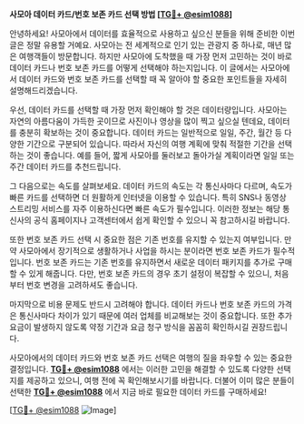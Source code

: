 **사모아 데이터 카드/번호 보존 카드 선택 방법 [[TG💪+ @esim1088](https://t.me/s/esim1088)]**

안녕하세요! 사모아에서 데이터를 효율적으로 사용하고 싶으신 분들을 위해 준비한 이번 글은 정말 유용할 거예요. 사모아는 전 세계적으로 인기 있는 관광지 중 하나로, 매년 많은 여행객들이 방문합니다. 하지만 사모아에 도착했을 때 가장 먼저 고민하는 것이 바로 데이터 카드나 번호 보존 카드를 어떻게 선택해야 하는지입니다. 이 글에서는 사모아에서 데이터 카드와 번호 보존 카드를 선택할 때 꼭 알아야 할 중요한 포인트들을 자세히 설명해드리겠습니다.

우선, 데이터 카드를 선택할 때 가장 먼저 확인해야 할 것은 데이터량입니다. 사모아는 자연의 아름다움이 가득한 곳이므로 사진이나 영상을 많이 찍고 싶으실 텐데요, 데이터를 충분히 확보하는 것이 중요합니다. 데이터 카드는 일반적으로 일일, 주간, 월간 등 다양한 기간으로 구분되어 있습니다. 따라서 자신의 여행 계획에 맞춰 적절한 기간을 선택하는 것이 좋습니다. 예를 들어, 짧게 사모아를 둘러보고 돌아가실 계획이라면 일일 또는 주간 데이터 카드를 추천드립니다.

그 다음으로는 속도를 살펴보세요. 데이터 카드의 속도는 각 통신사마다 다르며, 속도가 빠른 카드를 선택하면 더 원활하게 인터넷을 이용할 수 있습니다. 특히 SNS나 동영상 스트리밍 서비스를 자주 이용하신다면 빠른 속도가 필수입니다. 이러한 정보는 해당 통신사의 공식 홈페이지나 고객센터에서 쉽게 확인할 수 있으니 꼭 참고하시길 바랍니다.

또한 번호 보존 카드 선택 시 중요한 점은 기존 번호를 유지할 수 있는지 여부입니다. 만약 사모아에서 장기적으로 생활하거나 사업을 하시는 분이라면 번호 보존 카드가 필수적입니다. 번호 보존 카드는 기존 번호를 유지하면서 새로운 데이터 패키지를 추가로 구매할 수 있게 해줍니다. 다만, 번호 보존 카드의 경우 초기 설정이 복잡할 수 있으니, 처음부터 번호 변경을 고려하셔도 좋습니다.

마지막으로 비용 문제도 반드시 고려해야 합니다. 데이터 카드나 번호 보존 카드의 가격은 통신사마다 차이가 있기 때문에 여러 업체를 비교해보는 것이 중요합니다. 또한 추가 요금이 발생하지 않도록 약정 기간과 요금 청구 방식을 꼼꼼히 확인하시길 권장드립니다.

사모아에서의 데이터 카드와 번호 보존 카드 선택은 여행의 질을 좌우할 수 있는 중요한 결정입니다. **[TG💪+ @esim1088](https://t.me/s/esim1088)** 에서는 이러한 고민을 해결할 수 있도록 다양한 선택지를 제공하고 있으니, 여행 전에 꼭 확인해보시기를 바랍니다. 더불어 이미 많은 분들이 선택한 **[TG💪+ @esim1088](https://t.me/s/esim1088)** 에서 지금 바로 필요한 데이터 카드를 구매하세요!

[[TG💪+ @esim1088](https://t.me/s/esim1088) ![Image](https://i.postimg.cc/Y0z9fWf4/image.png)]